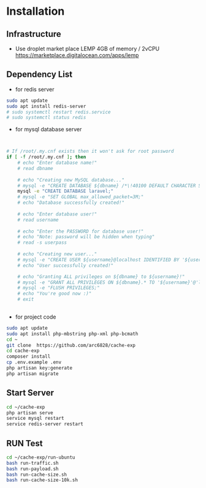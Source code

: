 # Installation

## Infrastructure
- Use droplet market place LEMP 4GB of memory / 2vCPU
https://marketplace.digitalocean.com/apps/lemp 

## Dependency List
- for redis server
```bash
sudo apt update
sudo apt install redis-server
# sudo systemctl restart redis.service
# sudo systemctl status redis
```

- for mysql database server
```bash


# If /root/.my.cnf exists then it won't ask for root password
if [ -f /root/.my.cnf ]; then
	# echo "Enter database name!"
	# read dbname
    
	# echo "Creating new MySQL database..."
	# mysql -e "CREATE DATABASE ${dbname} /*\!40100 DEFAULT CHARACTER SET utf8 */;"
	mysql -e "CREATE DATABASE laravel;"
    # mysql -e "SET GLOBAL max_allowed_packet=3M;"
	# echo "Database successfully created!"
	
	# echo "Enter database user!"
	# read username
    
	# echo "Enter the PASSWORD for database user!"
	# echo "Note: password will be hidden when typing"
	# read -s userpass
    
	# echo "Creating new user..."
	# mysql -e "CREATE USER ${username}@localhost IDENTIFIED BY '${userpass}';"
	# echo "User successfully created!"

	# echo "Granting ALL privileges on ${dbname} to ${username}!"
	# mysql -e "GRANT ALL PRIVILEGES ON ${dbname}.* TO '${username}'@'localhost';"
	# mysql -e "FLUSH PRIVILEGES;"
	# echo "You're good now :)"
	# exit
	
```
- for project code

```bash
sudo apt update
sudo apt install php-mbstring php-xml php-bcmath
cd ~
git clone  https://github.com/arc6828/cache-exp
cd cache-exp
composer install
cp .env.example .env
php artisan key:generate
php artisan migrate
```

## Start Server
```bash
cd ~/cache-exp
php artisan serve
service mysql restart
service redis-server restart
```

## RUN Test
```bash
cd ~/cache-exp/run-ubuntu
bash run-traffic.sh
bash run-payload.sh
bash run-cache-size.sh
bash run-cache-size-10k.sh
```
